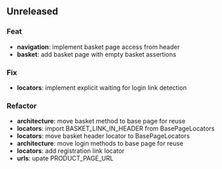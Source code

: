## Unreleased

### Feat

- **navigation**: implement basket page access from header
- **basket**: add basket page with empty basket assertions

### Fix

- **locators**: implement explicit waiting for login link detection

### Refactor

- **architecture**: move basket method to base page for reuse
- **locators**: import BASKET_LINK_IN_HEADER from BasePageLocators
- **locators**: move basket header locator to BasePageLocators
- **architecture**: move login methods to base page for reuse
- **locators**: add registration link locator
- **urls**: upate PRODUCT_PAGE_URL
